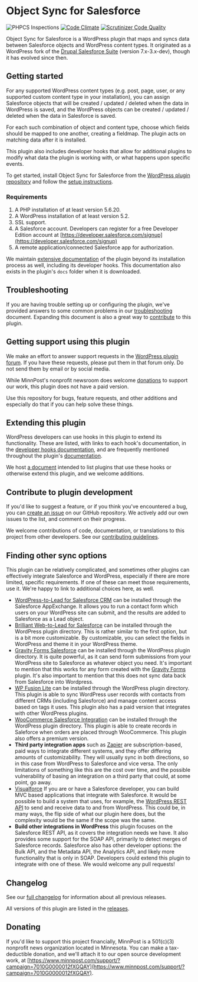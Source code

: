 <!-- only:github/ -->
# Object Sync for Salesforce

![PHPCS Inspections](https://github.com/MinnPost/object-sync-for-salesforce/workflows/Inspections/badge.svg) [![Code Climate](https://codeclimate.com/github/MinnPost/object-sync-for-salesforce/badges/gpa.svg)](https://codeclimate.com/github/MinnPost/object-sync-for-salesforce) [![Scrutinizer Code Quality](https://scrutinizer-ci.com/g/MinnPost/object-sync-for-salesforce/badges/quality-score.png?b=master)](https://scrutinizer-ci.com/g/MinnPost/object-sync-for-salesforce/?branch=master)

Object Sync for Salesforce is a WordPress plugin that maps and syncs data between Salesforce objects and WordPress content types. It originated as a WordPress fork of the [Drupal Salesforce Suite](https://github.com/thinkshout/salesforce) (version 7.x-3.x-dev), though it has evolved since then.
<!-- /only:github -->

<!-- only:wp>
=== Object Sync for Salesforce ===
Contributors: minnpost, inn_nerds, jonathanstegall, benlk, rclations, harmoney
Donate link: https://www.minnpost.com/support/?campaign=7010G0000012fXGQAY
Tags: salesforce, sync, crm
Requires at least: 5.2
Tested up to: 6.0
Stable tag: 2.2.1
Requires PHP: 5.6.20
License: GPLv2 or later
License URI: http://www.gnu.org/licenses/gpl-2.0.html

Object Sync for Salesforce maps and syncs data between Salesforce objects and WordPress objects.
</only:wp -->

<!-- only:github/ -->
## Getting started
<!-- /only:github -->
<!-- only:wp>
== Description ==
</only:wp -->

For any supported WordPress content types (e.g. post, page, user, or any supported custom content type in your installation), you can assign Salesforce objects that will be created / updated / deleted when the data in WordPress is saved, and the WordPress objects can be created / updated / deleted when the data in Salesforce is saved.

For each such combination of object and content type, choose which fields should be mapped to one another, creating a fieldmap. The plugin acts on matching data after it is installed.

This plugin also includes developer hooks that allow for additional plugins to modify what data the plugin is working with, or what happens upon specific events.

<!-- only:github/ -->
To get started, install Object Sync for Salesforce from the [WordPress plugin repository](https://wordpress.org/plugins/object-sync-for-salesforce/) and follow the [setup instructions](https://github.com/MinnPost/object-sync-for-salesforce/blob/master/docs/initial-setup.md).

### Requirements

1. A PHP installation of at least version 5.6.20.
2. A WordPress installation of at least version 5.2.
3. SSL support.
4. A Salesforce account. Developers can register for a free Developer Edition account at [https://developer.salesforce.com/signup](https://developer.salesforce.com/signup)
5. A remote application/connected Salesforce app for authorization.
<!-- /only:github -->

<!-- only:wp>
== Installation ==

The plugin documentation contains [initial setup instructions](https://github.com/MinnPost/object-sync-for-salesforce/blob/master/docs/initial-setup.md). This is the fastest way to get the plugin running on your site.
</only:wp -->

We maintain [extensive documentation](https://github.com/MinnPost/object-sync-for-salesforce/blob/master/docs/readme.md) of the plugin beyond its installation process as well, including its developer hooks. This documentation also exists in the plugin's `docs` folder when it is downloaded.

<!-- only:wp>
== Frequently Asked Questions ==

### Mapping custom fields

WordPress stores metadata as key/value pairs in its database. Many plugins and themes use this method to store custom field data. Object Sync for Salesforce supports mapping these fields (many other plugins use non-standard methods, and this plugin may or may not support them).

There's a [helpful spreadsheet](https://docs.google.com/spreadsheets/d/1mSqienVYxLopTFGLPK0lGCJst2knKzXDtLQRgwjeBN8/edit#gid=3) (we are not affiliated with it, we just think it's useful) comparing various options for custom fields you can review. If the plugin you wish to use uses Meta-based Storage (listed in the spreadsheet), you should be able to use it with Object Sync for Salesforce, but how well they work together will vary. Plugins with full meta compatibility (also listed in the spreadsheet) may work the best, but you don't have to restrict yourself to those.

Object Sync for Salesforce, however, cannot see meta fields before the field has at least one value in the database. For example, if you have a "testfield" on your user object, it won’t be in the fieldmap options until there is at least one user that has a value for the field.

If you load Object Sync for Salesforce and then store data for a new meta field after this load, make sure you click the "Clear the plugin cache" link on the Fieldmaps tab.

### Mapping required fields

Related to the mapping of custom fields, but raising its own distinct questions and problems that can make this plugin more complicated, is the issue of mapping between required fields in WordPress or Salesforce.

**How WordPress handles meta fields**

This plugin runs on WordPress' core actions for user, post, comment, attachment, and term objects, which run when those objects are created or deleted. This plugin also runs on WordPress' meta actions for those objects. The way WordPress works is that these actions don't happen together, so metadata is generally not part of the core action's dataset.

**How this affects required fields**

The way these actions work means that if a field is required in Salesforce, it needs to be sent as part of the first, core WordPress action associated with the WordPress object. If it is only added as part of the second action, the metadata, it will not be sent and the Salesforce operation will fail.

How this works in detail can vary for different WordPress object types. Some examples:

- WordPress user objects: this plugin runs first on the `user_register` action. The initial action has access to data stored in `wp_user`. It also has access to some fields that are stored in wp_usermeta (`first_name` and `last_name`), but it does not have access to custom user fields.
- WordPress post objects (this also includes attachments and custom post types): this plugin runs first on the `save_post` action. This means it has access to data stored in `wp_posts` only, not data stored in `wp_postmeta`.
- WordPress term objects: this plugin runs first on the `create_term` action. This means it only has access to the Term ID, Term Taxonomy ID, and taxonomy data, not other custom fields.
- WordPress comment objects: this plugin runs first on the `comment_post` action. This means it has access to the comment ID, whether the comment is approved, and the comment data array.

Again, this all applies to the first operation the plugin runs, which is when Salesforce will expect to receive required fields.

If you are storing a required field's value in a meta field in WordPress, you will run into errors if it is not sent as part of the first action.

### Syncing pre-existing data

This plugin was built to sync data that is created after it was installed. However, there are some techniques that can import pre-existing data. See the [Import & Export](https://github.com/MinnPost/object-sync-for-salesforce/blob/master/docs/import-export.md) section of the documentation for methods you can use for this.

### Using with ACF (Advanced Custom Fields)

Object Sync for Salesforce does not and will not "officially" support ACF because you don't have to use ACF to use WordPress or to use Salesforce. However, they are **generally** usable together.

Things to know:

1. See the answer above about custom fields. Any ACF field must have at least one value in the database before Object Sync for Salesforce can map it.
2. When you try to map an ACF field, you'll see one that has an underscore in front of it, and one that does not. This is because ACF uses both for its own purposes. As long as you map the ACF field that **does not** have the underscore in front of it, you should be able to get data to and from Salesforce. For example, you could map a `test_field` to a `Contact_description` field. The fieldmap screen will show a `_test_field` in the dropdown, but you should be able to safely ignore that, and only map `test_field`.

While we will not include code that only runs for ACF in this plugin, we would happily point to any add-on plugin that uses Object Sync for Salesforce hooks to build a more comprehensive integration with ACF for all users who install this plugin while they're running ACF.

### Using with WooCommerce

Object Sync for Salesforce doesn't have, and will not have, intentional support for WooCommerce. It kind of supports it, to the extent that WooCommerce uses WordPress' default ways of creating objects and data. WooCommerce is very complicated, and on top of that it often deviates from those default WordPress methods, and it's certainly possible that this plugin won't support it when it does.

This doesn't mean you can't use them together, but it does mean this plugin is not intentionally built for that purpose. Because WooCommerce is not a requirement to use WordPress, or to use Salesforce, it will never be built directly into Object Sync for Salesforce.

Object Sync for Salesforce does have abundant developer hooks, and WooCommerce has its own API, and it would be possible to build an add-on plugin to provide full support by integrating these (we would happily point to it for all users who install this plugin while they're running WooCommerce).

</only:wp -->
<!-- only:github/ -->
## Troubleshooting
<!-- /only:github -->
<!-- only:wp>
### Troubleshooting
</only:wp -->

If you are having trouble setting up or configuring the plugin, we've provided answers to some common problems in our [troubleshooting](https://github.com/MinnPost/object-sync-for-salesforce/blob/master/docs/troubleshooting.md) document. Expanding this document is also a great way to [contribute](https://github.com/MinnPost/object-sync-for-salesforce/blob/master/contributing.md) to this plugin.

<!-- only:wp>
### Plugin documentation

There is extensive documentation of this plugin, including its developer hooks, [on GitHub](https://github.com/MinnPost/object-sync-for-salesforce/blob/master/docs/readme.md). This documentation also exists inside the `docs` folder when you download the plugin from the WordPress directory.
</only:wp -->

<!-- only:github/ -->
## Getting support using this plugin
<!-- /only:github -->
<!-- only:wp>
### Getting support using this plugin
</only:wp -->

We make an effort to answer support requests in the [WordPress plugin forum](https://wordpress.org/support/plugin/object-sync-for-salesforce/). If you have these requests, please put them in that forum only. Do not send them by email or by social media.

While MinnPost's nonprofit newsroom does welcome [donations](https://www.minnpost.com/support/?campaign=7010G0000012fXGQAY) to support our work, this plugin does not have a paid version.

<!-- only:wp>Use the plugin's GitHub</only:wp --><!-- only:github/ -->Use this<!-- /only:github --> repository for bugs, feature requests, and other additions and especially do that if you can help solve these things.

<!-- only:github/ -->
## Extending this plugin
<!-- /only:github -->
<!-- only:wp>
### Extending this plugin
</only:wp -->

WordPress developers can use hooks in this plugin to extend its functionality. These are listed, with links to each hook's documentation, in the [developer hooks documentation](https://github.com/MinnPost/object-sync-for-salesforce/blob/master/docs/all-developer-hooks.md), and are frequently mentioned throughout the plugin's [documentation](https://github.com/MinnPost/object-sync-for-salesforce/blob/master/docs/readme.md).

We host [a document](https://github.com/MinnPost/object-sync-for-salesforce/blob/master/docs/example-extending-plugins.md) intended to list plugins that use these hooks or otherwise extend this plugin, and we welcome additions.

<!-- only:github/ -->
## Contribute to plugin development
<!-- /only:github -->
<!-- only:wp>
### Contribute to plugin development
</only:wp -->

If you'd like to suggest a feature, or if you think you've encountered a bug, you can [create an issue](https://github.com/minnpost/object-sync-for-salesforce/issues) on our GitHub repository. We actively add our own issues to the list, and comment on their progress.

We welcome contributions of code, documentation, or translations to this project from other developers. See our [contributing guidelines](https://github.com/MinnPost/object-sync-for-salesforce/blob/master/contributing.md).

<!-- only:github/ -->
## Finding other sync options
<!-- /only:github -->
<!-- only:wp>
### Finding other sync options
</only:wp -->

This plugin can be relatively complicated, and sometimes other plugins can effectively integrate Salesforce and WordPress, especially if there are more limited, specific requirements. If one of these can meet those requirements, use it. We're happy to link to additional choices here, as well.

- [WordPress-to-Lead for Salesforce CRM](https://appexchange.salesforce.com/listingDetail?listingId=a0N30000003GxgkEAC) can be installed through the Salesforce AppExchange. It allows you to run a contact form which users on your WordPress site can submit, and the results are added to Salesforce as a Lead object.
- [Brilliant Web-to-Lead for Salesforce](https://wordpress.org/plugins/salesforce-wordpress-to-lead/) can be installed through the WordPress plugin directory. This is rather similar to the first option, but is a bit more customizable. By customizable, you can select the fields in WordPress and theme it in your WordPress theme.
- [Gravity Forms Salesforce](https://wordpress.org/plugins/gf-salesforce-crmperks/) can be installed through the WordPress plugin directory. It is quite powerful, as it can send form submissions from your WordPress site to Salesforce as whatever object you need. It's important to mention that this works for any form created with the [Gravity Forms](http://www.gravityforms.com/) plugin. It's also important to mention that this does not sync data back from Salesforce into Wordpress.
- [WP Fusion Lite](https://wordpress.org/plugins/wp-fusion-lite/) can be installed through the WordPress plugin directory. This plugin is able to sync WordPress user records with contacts from different CRMs (including Salesforce) and manage content access based on tags it uses. This plugin also has a paid version that integrates with other WordPress plugins.
- [WooCommerce Salesforce Integration](https://wordpress.org/plugins/woo-salesforce-plugin-crm-perks/) can be installed through the WordPress plugin directory. This plugin is able to create records in Saleforce when orders are placed through WooCommerce. This plugin also offers a premium version.
- **Third party integration apps** such as [Zapier](https://zapier.com/) are subscription-based, paid ways to integrate different systems, and they offer differing amounts of customizability. They will usually sync in both directions, so in this case from WordPress to Salesforce and vice versa. The only limitations of something like this are the cost over time, and the possible vulnerability of basing an integration on a third party that could, at some point, go away.
- [Visualforce](https://developer.salesforce.com/page/An_Introduction_to_Visualforce) If you are or have a Salesforce developer, you can build MVC based applications that integrate with Salesforce. It would be possible to build a system that uses, for example, the [WordPress REST API](https://developer.wordpress.org/rest-api/) to send and receive data to and from WordPress. This could be, in many ways, the flip side of what our plugin here does, but the complexity would be the same if the scope was the same.
- **Build other integrations in WordPress** this plugin focuses on the Salesforce REST API, as it covers the integration needs we have. It also provides some support for the SOAP API, primarily to detect merges of Salesforce records. Salesforce also has other developer options: the Bulk API, and the Metadata API, the Analytics API, and likely more functionality that is only in SOAP. Developers could extend this plugin to integrate with one of these. We would welcome any pull requests!

## Changelog

See our [full changelog](https://github.com/MinnPost/object-sync-for-salesforce/blob/master/changelog.md) for information about all previous releases.

<!-- only:github/ -->
All versions of this plugin are listed in the [releases](https://github.com/MinnPost/object-sync-for-salesforce/releases).
<!-- /only:github -->

<!-- only:wp>
== Upgrade Notice ==

= 2.0.0 =
2.0.0 includes a major upgrade to Action Scheduler, the underlying queue technology that runs syncing for this plugin, as well as renaming of many plugin files. You may want to make a full site backup before upgrading, and if you have access to a staging environment you may want to run it there before you run it on your production website.

= 2.1.0 =
2.1.0 includes an upgrade to Action Scheduler (version 3.4.0), the underlying queue technology that runs syncing for this plugin. The noteworthy piece is that this raises the minimum supported version of WordPress to 5.2. If you are running an older version of WordPress than 5.2, you shouldn't upgrade this plugin.

= 2.1.2 =
Apologies for the buggy release of version 2.1.0 and 2.1.1. I'm hopeful that these issues are resolved in 2.1.2.

= 2.2.0 =
In version 2.2.0, the Salesforce REST API version is no longer configured in the plugin settings. For backward-compatibility, the plugin will continue to use stored values until version 3.0.0 unless they are the same as the plugin's default value. In 2.2.0, this is version 55.0.

</only:wp -->

<!-- only:github/ -->
## Donating

If you'd like to support this project financially, MinnPost is a 501(c)(3) nonprofit news organization located in Minnesota. You can make a tax-deductible donation, and we'll attach it to our open source development work, at [https://www.minnpost.com/support/?campaign=7010G0000012fXGQAY](https://www.minnpost.com/support/?campaign=7010G0000012fXGQAY).
<!-- /only:github -->
